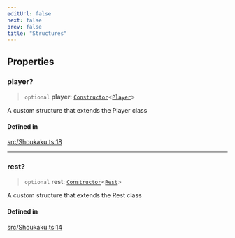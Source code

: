 ```yaml
---
editUrl: false
next: false
prev: false
title: "Structures"
---
```


## Properties

### player?

> `optional` **player**: [`Constructor`](/api/namespaces/utils/type-aliases/constructor/)\<[`Player`](/api/classes/player/)\>

A custom structure that extends the Player class

#### Defined in

[src/Shoukaku.ts:18](https://github.com/shipgirlproject/shoukaku/blob/f3e4f8953c070c0cdfec493d072e6a22e3555895/src/Shoukaku.ts#L18)

***

### rest?

> `optional` **rest**: [`Constructor`](/api/namespaces/utils/type-aliases/constructor/)\<[`Rest`](/api/classes/rest/)\>

A custom structure that extends the Rest class

#### Defined in

[src/Shoukaku.ts:14](https://github.com/shipgirlproject/shoukaku/blob/f3e4f8953c070c0cdfec493d072e6a22e3555895/src/Shoukaku.ts#L14)
